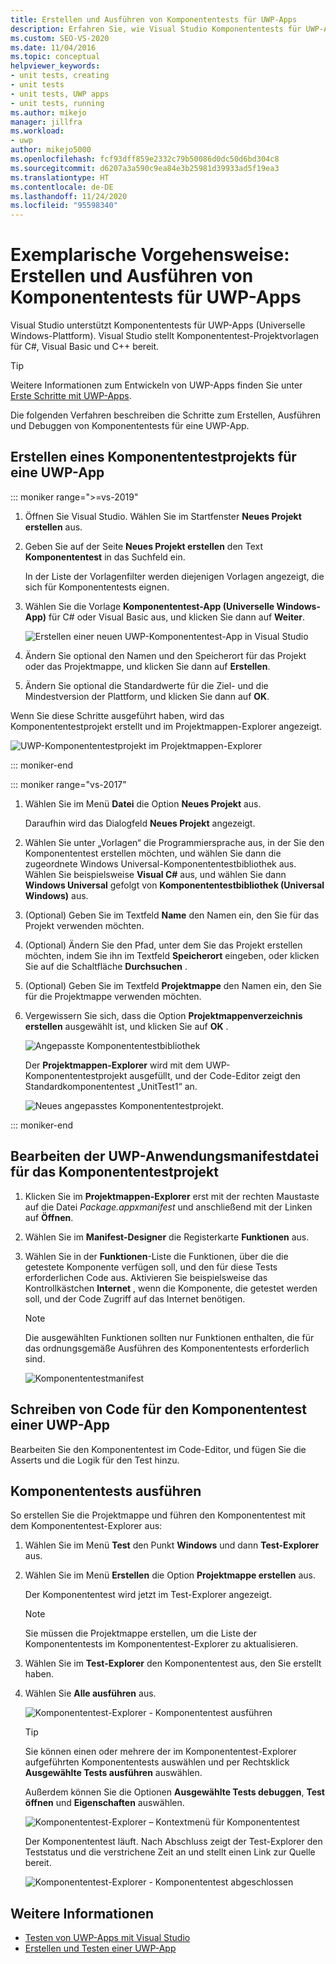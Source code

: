 ```yaml
---
title: Erstellen und Ausführen von Komponententests für UWP-Apps
description: Erfahren Sie, wie Visual Studio Komponententests für UWP-Apps (Universelle Windows-Plattform) unterstützt. Visual Studio stellt Komponententestvorlagen für C#, Visual Basic und C++ bereit.
ms.custom: SEO-VS-2020
ms.date: 11/04/2016
ms.topic: conceptual
helpviewer_keywords:
- unit tests, creating
- unit tests
- unit tests, UWP apps
- unit tests, running
ms.author: mikejo
manager: jillfra
ms.workload:
- uwp
author: mikejo5000
ms.openlocfilehash: fcf93dff859e2332c79b50086d0dc50d6bd304c8
ms.sourcegitcommit: d6207a3a590c9ea84e3b25981d39933ad5f19ea3
ms.translationtype: HT
ms.contentlocale: de-DE
ms.lasthandoff: 11/24/2020
ms.locfileid: "95598340"
---
```

# <a name="walkthrough-create-and-run-unit-tests-for-uwp-apps"></a>Exemplarische Vorgehensweise: Erstellen und Ausführen von Komponententests für UWP-Apps

Visual Studio unterstützt Komponententests für UWP-Apps (Universelle Windows-Plattform). Visual Studio stellt Komponententest-Projektvorlagen für C#, Visual Basic und C++ bereit.

> [!TIP]
> Weitere Informationen zum Entwickeln von UWP-Apps finden Sie unter [Erste Schritte mit UWP-Apps](/windows/uwp/get-started/).

Die folgenden Verfahren beschreiben die Schritte zum Erstellen, Ausführen und Debuggen von Komponententests für eine UWP-App.

## <a name="create-a-unit-test-project-for-a-uwp-app"></a>Erstellen eines Komponententestprojekts für eine UWP-App

::: moniker range=">=vs-2019"

1. Öffnen Sie Visual Studio. Wählen Sie im Startfenster **Neues Projekt erstellen** aus.

2. Geben Sie auf der Seite **Neues Projekt erstellen** den Text **Komponententest** in das Suchfeld ein.

   In der Liste der Vorlagenfilter werden diejenigen Vorlagen angezeigt, die sich für Komponententests eignen.

3. Wählen Sie die Vorlage **Komponententest-App (Universelle Windows-App)** für C# oder Visual Basic aus, und klicken Sie dann auf **Weiter**.

   ![Erstellen einer neuen UWP-Komponententest-App in Visual Studio](media/vs-2019/new-uwp-unit-test-app.png)

4. Ändern Sie optional den Namen und den Speicherort für das Projekt oder das Projektmappe, und klicken Sie dann auf **Erstellen**.

5. Ändern Sie optional die Standardwerte für die Ziel- und die Mindestversion der Plattform, und klicken Sie dann auf **OK**.

Wenn Sie diese Schritte ausgeführt haben, wird das Komponententestprojekt erstellt und im Projektmappen-Explorer angezeigt.

![UWP-Komponententestprojekt im Projektmappen-Explorer](media/vs-2019/uwp-unit-test-project-solution-explorer.png)

::: moniker-end

::: moniker range="vs-2017"

1. Wählen Sie im Menü **Datei** die Option **Neues Projekt** aus.

   Daraufhin wird das Dialogfeld **Neues Projekt** angezeigt.

2. Wählen Sie unter „Vorlagen“ die Programmiersprache aus, in der Sie den Komponententest erstellen möchten, und wählen Sie dann die zugeordnete Windows Universal-Komponententestbibliothek aus. Wählen Sie beispielsweise **Visual C#** aus, und wählen Sie dann **Windows Universal** gefolgt von **Komponententestbibliothek (Universal Windows)** aus.

3. (Optional) Geben Sie im Textfeld **Name** den Namen ein, den Sie für das Projekt verwenden möchten.

4. (Optional) Ändern Sie den Pfad, unter dem Sie das Projekt erstellen möchten, indem Sie ihn im Textfeld **Speicherort** eingeben, oder klicken Sie auf die Schaltfläche **Durchsuchen** .

5. (Optional) Geben Sie im Textfeld **Projektmappe** den Namen ein, den Sie für die Projektmappe verwenden möchten.

6. Vergewissern Sie sich, dass die Option **Projektmappenverzeichnis erstellen** ausgewählt ist, und klicken Sie auf **OK** .

   ![Angepasste Komponententestbibliothek](../test/media/unit_test_win8_1.png)

   Der **Projektmappen-Explorer** wird mit dem UWP-Komponententestprojekt ausgefüllt, und der Code-Editor zeigt den Standardkomponententest „UnitTest1“ an.

   ![Neues angepasstes Komponententestprojekt.](../test/media/unit_test_win8_unittestexplorer_newprojectcreated.png)

::: moniker-end

## <a name="edit-the-unit-test-projects-uwp-application-manifest-file"></a>Bearbeiten der UWP-Anwendungsmanifestdatei für das Komponententestprojekt

1. Klicken Sie im **Projektmappen-Explorer** erst mit der rechten Maustaste auf die Datei *Package.appxmanifest* und anschließend mit der Linken auf **Öffnen**.

2. Wählen Sie im **Manifest-Designer** die Registerkarte **Funktionen** aus.

3. Wählen Sie in der **Funktionen**-Liste die Funktionen, über die die getestete Komponente verfügen soll, und den für diese Tests erforderlichen Code aus. Aktivieren Sie beispielsweise das Kontrollkästchen **Internet** , wenn die Komponente, die getestet werden soll, und der Code Zugriff auf das Internet benötigen.

   > [!NOTE]
   > Die ausgewählten Funktionen sollten nur Funktionen enthalten, die für das ordnungsgemäße Ausführen des Komponententests erforderlich sind.

   ![Komponententestmanifest](../test/media/unit_test_win8_.png)

## <a name="code-the-unit-test-for-a-uwp-app"></a>Schreiben von Code für den Komponententest einer UWP-App

Bearbeiten Sie den Komponententest im Code-Editor, und fügen Sie die Asserts und die Logik für den Test hinzu.

## <a name="run-unit-tests"></a>Komponententests ausführen

So erstellen Sie die Projektmappe und führen den Komponententest mit dem Komponententest-Explorer aus:

1. Wählen Sie im Menü **Test** den Punkt **Windows** und dann **Test-Explorer** aus.

2. Wählen Sie im Menü **Erstellen** die Option **Projektmappe erstellen** aus.

   Der Komponententest wird jetzt im Test-Explorer angezeigt.

   > [!NOTE]
   > Sie müssen die Projektmappe erstellen, um die Liste der Komponententests im Komponententest-Explorer zu aktualisieren.

3. Wählen Sie im **Test-Explorer** den Komponententest aus, den Sie erstellt haben.

4. Wählen Sie **Alle ausführen** aus.

   ![Komponententest-Explorer &#45; Komponententest ausführen](../test/media/unit_test_win8_unittestexplorer_contextmenurun.png)

   > [!TIP]
   > Sie können einen oder mehrere der im Komponententest-Explorer aufgeführten Komponententests auswählen und per Rechtsklick **Ausgewählte Tests ausführen** auswählen.
   >
   > Außerdem können Sie die Optionen **Ausgewählte Tests debuggen**, **Test öffnen** und **Eigenschaften** auswählen.
   >
   > ![Komponententest-Explorer – Kontextmenü für Komponententest](../test/media/unit_test_win8_unittestexplorer_contextmenu.png)

   Der Komponententest läuft. Nach Abschluss zeigt der Test-Explorer den Teststatus und die verstrichene Zeit an und stellt einen Link zur Quelle bereit.

   ![Komponententest-Explorer &#45; Komponententest abgeschlossen](../test/media/unit_test_win8_unittestexplorer_done.png)

## <a name="see-also"></a>Weitere Informationen

- [Testen von UWP-Apps mit Visual Studio](../test/unit-test-your-code.md)
- [Erstellen und Testen einer UWP-App](/azure/devops/pipelines/apps/windows/universal?tabs=vsts)
